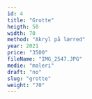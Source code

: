 ```yaml
---
id: 4
title: "Grotte"
heigth: 50
width: 70
method: "Akryl på lærred"
year: 2021
price: "3500"
fileName: "IMG_2547.JPG"
medie: "maleri"
draft: "no"
slug: "grotte"
weight: "70"
---
```

